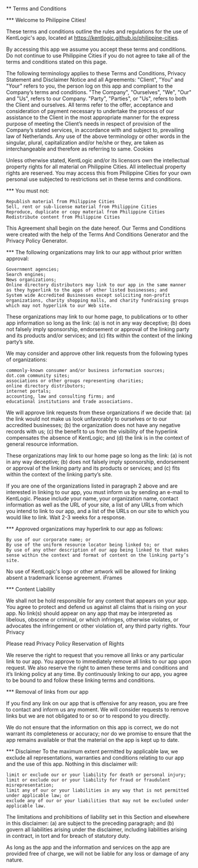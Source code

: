 ** Terms and Conditions

*** Welcome to Philippine Cities!

These terms and conditions outline the rules and regulations for the use of KentLogic's app, located at https://kentlogic.github.io/philippine-cities.

By accessing this app we assume you accept these terms and conditions. Do not continue to use Philippine Cities if you do not agree to take all of the terms and conditions stated on this page.

The following terminology applies to these Terms and Conditions, Privacy Statement and Disclaimer Notice and all Agreements: "Client", "You" and "Your" refers to you, the person log on this app and compliant to the Company’s terms and conditions. "The Company", "Ourselves", "We", "Our" and "Us", refers to our Company. "Party", "Parties", or "Us", refers to both the Client and ourselves. All terms refer to the offer, acceptance and consideration of payment necessary to undertake the process of our assistance to the Client in the most appropriate manner for the express purpose of meeting the Client’s needs in respect of provision of the Company’s stated services, in accordance with and subject to, prevailing law of Netherlands. Any use of the above terminology or other words in the singular, plural, capitalization and/or he/she or they, are taken as interchangeable and therefore as referring to same.
Cookies

Unless otherwise stated, KentLogic and/or its licensors own the intellectual property rights for all material on Philippine Cities. All intellectual property rights are reserved. You may access this from Philippine Cities for your own personal use subjected to restrictions set in these terms and conditions.

*** You must not:

    Republish material from Philippine Cities
    Sell, rent or sub-license material from Philippine Cities
    Reproduce, duplicate or copy material from Philippine Cities
    Redistribute content from Philippine Cities

This Agreement shall begin on the date hereof. Our Terms and Conditions were created with the help of the Terms And Conditions Generator and the Privacy Policy Generator.

*** The following organizations may link to our app without prior written approval:

    Government agencies;
    Search engines;
    News organizations;
    Online directory distributors may link to our app in the same manner as they hyperlink to the apps of other listed businesses; and
    System wide Accredited Businesses except soliciting non-profit organizations, charity shopping malls, and charity fundraising groups which may not hyperlink to our Web site.

These organizations may link to our home page, to publications or to other app information so long as the link: (a) is not in any way deceptive; (b) does not falsely imply sponsorship, endorsement or approval of the linking party and its products and/or services; and (c) fits within the context of the linking party’s site.

We may consider and approve other link requests from the following types of organizations:

    commonly-known consumer and/or business information sources;
    dot.com community sites;
    associations or other groups representing charities;
    online directory distributors;
    internet portals;
    accounting, law and consulting firms; and
    educational institutions and trade associations.

We will approve link requests from these organizations if we decide that: (a) the link would not make us look unfavorably to ourselves or to our accredited businesses; (b) the organization does not have any negative records with us; (c) the benefit to us from the visibility of the hyperlink compensates the absence of KentLogic; and (d) the link is in the context of general resource information.

These organizations may link to our home page so long as the link: (a) is not in any way deceptive; (b) does not falsely imply sponsorship, endorsement or approval of the linking party and its products or services; and (c) fits within the context of the linking party’s site.

If you are one of the organizations listed in paragraph 2 above and are interested in linking to our app, you must inform us by sending an e-mail to KentLogic. Please include your name, your organization name, contact information as well as the URL of your site, a list of any URLs from which you intend to link to our app, and a list of the URLs on our site to which you would like to link. Wait 2-3 weeks for a response.

*** Approved organizations may hyperlink to our app as follows:

    By use of our corporate name; or
    By use of the uniform resource locator being linked to; or
    By use of any other description of our app being linked to that makes sense within the context and format of content on the linking party’s site.

No use of KentLogic's logo or other artwork will be allowed for linking absent a trademark license agreement.
iFrames

*** Content Liability

We shall not be hold responsible for any content that appears on your app. You agree to protect and defend us against all claims that is rising on your app. No link(s) should appear on any app that may be interpreted as libelous, obscene or criminal, or which infringes, otherwise violates, or advocates the infringement or other violation of, any third party rights.
Your Privacy

Please read Privacy Policy
Reservation of Rights

We reserve the right to request that you remove all links or any particular link to our app. You approve to immediately remove all links to our app upon request. We also reserve the right to amen these terms and conditions and it’s linking policy at any time. By continuously linking to our app, you agree to be bound to and follow these linking terms and conditions.

*** Removal of links from our app

If you find any link on our app that is offensive for any reason, you are free to contact and inform us any moment. We will consider requests to remove links but we are not obligated to or so or to respond to you directly.

We do not ensure that the information on this app is correct, we do not warrant its completeness or accuracy; nor do we promise to ensure that the app remains available or that the material on the app is kept up to date.

*** Disclaimer
 To the maximum extent permitted by applicable law, we exclude all representations, warranties and conditions relating to our app and the use of this app. Nothing in this disclaimer will:

    limit or exclude our or your liability for death or personal injury;
    limit or exclude our or your liability for fraud or fraudulent misrepresentation;
    limit any of our or your liabilities in any way that is not permitted under applicable law; or
    exclude any of our or your liabilities that may not be excluded under applicable law.

The limitations and prohibitions of liability set in this Section and elsewhere in this disclaimer: (a) are subject to the preceding paragraph; and (b) govern all liabilities arising under the disclaimer, including liabilities arising in contract, in tort and for breach of statutory duty.

As long as the app and the information and services on the app are provided free of charge, we will not be liable for any loss or damage of any nature.

